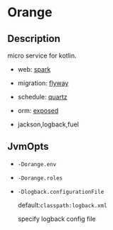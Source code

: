# Orange

## Description

micro service for kotlin.

- web: [spark](http://sparkjava.com/documentation.html)

- migration: [flyway](http://flywaydb.org)

- schedule: [quartz](http://www.quartz-scheduler.org/)

- orm: [exposed](https://github.com/JetBrains/Exposed)

- jackson,logback,fuel

## JvmOpts

- `-Dorange.env`

- `-Dorange.roles`

- `-Dlogback.configurationFile`

    default:`classpath:logback.xml`

    specify logback config file